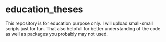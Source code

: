# education_theses
This repository is for education purpose only. I will upload small-small scripts just for fun. That also helpfull for better understanding of the code as well as packages you probably may not used.

